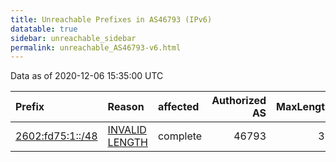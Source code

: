 ```yaml
---
title: Unreachable Prefixes in AS46793 (IPv6)
datatable: true
sidebar: unreachable_sidebar
permalink: unreachable_AS46793-v6.html
---
```


Data as of 2020-12-06 15:35:00 UTC


<div class="datatable-begin"></div>

| Prefix                                                     | Reason                                                                                                     | affected   |   Authorized AS |   MaxLength | Anchor                           |   unreachable /48s |
|:-----------------------------------------------------------|:-----------------------------------------------------------------------------------------------------------|:-----------|----------------:|------------:|:---------------------------------|-------------------:|
| [2602:fd75:1::/48](https://stat.ripe.net/2602:fd75:1::/48) | [INVALID LENGTH](https://rpki-validator.ripe.net/announcement-preview?asn=AS46793&prefix=2602:fd75:1::/48) | complete   |           46793 |          36 | [ARIN](unreachable_ARIN-v6.html) |                  1 |

<div class="datatable-end"></div>